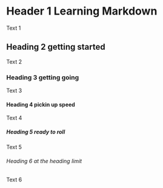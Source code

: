 # Header 1 Learning Markdown
Text 1
## Heading 2 getting started
Text 2
### Heading 3 getting going
Text 3
#### Heading 4 pickin up speed
Text 4
##### Heading 5 ready to roll
Text 5
###### Heading 6 at the heading limit
Text 6
